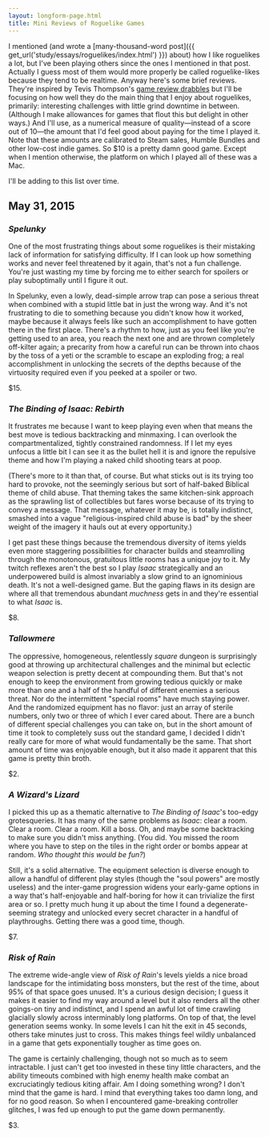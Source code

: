 ```yaml
---
layout: longform-page.html
title: Mini Reviews of Roguelike Games
---
```


I mentioned
(and wrote a [many-thousand-word post]({{ get_url('study/essays/roguelikes/index.html') }}) about) 
how I like roguelikes a lot,
but I've been playing others since the ones I mentioned in that post.
Actually I guess most of them would more properly be called roguelike-likes
because they tend to be realtime.
Anyway here's some brief reviews.
They're inspired by Tevis Thompson's [game review drabbles](http://tevisthompson.com/game-review-drabbles/)
but I'll be focusing on how well they do
the main thing that I enjoy about roguelikes,
primarily: interesting challenges with little grind downtime in between.
(Although I make allowances for games that flout this but delight in other ways.)
And I'll use, as a numerical measure of quality—instead of a score out of 10—the amount
that I'd feel good about paying for the time I played it.
Note that these amounts are calibrated
to Steam sales, Humble Bundles and other low-cost indie games.
So $10 is a pretty damn good game.
Except when I mention otherwise,
the platform on which I played all of these was a Mac.

I'll be adding to this list over time.

## May 31, 2015

### *Spelunky*

One of the most frustrating things about some roguelikes
is their mistaking lack of information for satisfying difficulty.
If I can look up how something works
and never feel threatened by it again,
that's not a fun challenge.
You're just wasting my time
by forcing me to either search for spoilers
or play suboptimally until I figure it out.

In Spelunky,
even a lowly, dead-simple arrow trap
can pose a serious threat
when combined with a stupid little bat
in just the wrong way.
And it's not frustrating
to die to something because you didn't know how it worked,
maybe because it always feels like such an accomplishment
to have gotten there in the first place.
There's a rhythm to how,
just as you feel like you're getting used to an area,
you reach the next one
and are thrown completely off-kilter again;
a precarity from how a careful run
can be thrown into chaos
by the toss of a yeti
or the scramble to escape an exploding frog;
a real accomplishment
in unlocking the secrets of the depths
because of the virtuosity required
even if you peeked at a spoiler or two.

<div class="score">$15.</div>

### *The Binding of Isaac: Rebirth*

It frustrates me
because I want to keep playing
even when that means the best move
is tedious backtracking and minmaxing.
I can overlook the compartmentalized, tightly constrained randomness.
If I let my eyes unfocus a little bit
I can see it as the bullet hell it is
and ignore the repulsive theme
and how I'm playing a naked child shooting tears at poop.

(There's more to it than that, of course.
But what sticks out is its trying too hard to provoke,
not the seemingly serious but sort of half-baked Biblical theme of child abuse.
That theming takes the same kitchen-sink approach as the sprawling list of collectibles
but fares worse because of its trying to convey a message.
That message, whatever it may be, is totally indistinct,
smashed into a vague "religious-inspired child abuse is bad"
by the sheer weight of the imagery it hauls out at every opportunity.)

I get past these things
because the tremendous diversity of items
yields even more staggering possibilities for character builds
and steamrolling through the monotonous, gratuitous little rooms
has a unique joy to it.
My twitch reflexes aren't the best
so I play *Isaac* strategically
and an underpowered build is almost invariably
a slow grind to an ignominious death.
It's not a well-designed game.
But the gaping flaws in its design
are where all that tremendous abundant *muchness* gets in
and they're essential to what *Isaac* is.

<div class="score">$8.</div>

### *Tallowmere*

The oppressive, homogeneous, relentlessly *square* dungeon
is surprisingly good at throwing up architectural challenges
and the minimal but eclectic weapon selection
is pretty decent at compounding them.
But that's not enough to keep the environment from growing tedious quickly
or make more than one and a half of the handful of different enemies a serious threat.
Nor do the intermittent "special rooms" have much staying power.
And the randomized equipment has no flavor:
just an array of sterile numbers,
only two or three of which I ever cared about.
There are a bunch of different special challenges you can take on,
but in the short amount of time it took to completely suss out the standard game,
I decided I didn't really care for more of what would fundamentally be the same.
That short amount of time was enjoyable enough,
but it also made it apparent that this game is pretty thin broth.

<div class="score">$2.</div>

### *A Wizard's Lizard*

I picked this up as a thematic alternative to *The Binding of Isaac*'s too-edgy grotesqueries.
It has many of the same problems as *Isaac*:
clear a room. Clear a room. Clear a room. Kill a boss.
Oh, and maybe some backtracking to make sure you didn't miss anything.
(You did. You missed the room where you have to step on the tiles in the right order
or bombs appear at random.
*Who thought this would be fun?*)

Still, it's a solid alternative.
The equipment selection is diverse enough
to allow a handful of different play styles
(though the "soul powers" are mostly useless)
and the inter-game progression widens your early-game options
in a way that's half-enjoyable and half-boring
for how it can trivialize the first area or so.
I pretty much hung it up
about the time I found a degenerate-seeming strategy
and unlocked every secret character in a handful of playthroughs.
Getting there was a good time, though.

<div class="score">$7.</div>

### *Risk of Rain*

The extreme wide-angle view of *Risk of Rain*'s levels
yields a nice broad landscape for the intimidating boss monsters,
but the rest of the time,
about 95% of that space goes unused.
It's a curious design decision;
I guess it makes it easier to find my way around a level
but it also renders all the other goings-on tiny and indistinct,
and I spend an awful lot of time
crawling glacially slowly across interminably long platforms.
On top of that, the level generation seems wonky.
In some levels I can hit the exit in 45 seconds,
others take minutes just to cross.
This makes things feel wildly unbalanced
in a game that gets exponentially tougher as time goes on.

The game is certainly challenging,
though not so much as to seem intractable.
I just can't get too invested in these tiny little characters,
and the ability timeouts combined with high enemy health
make combat an excruciatingly tedious kiting affair.
Am I doing something wrong?
I don't mind that the game is hard.
I mind that everything takes too damn long, and for no good reason.
So when I encountered game-breaking controller glitches,
I was fed up enough to put the game down permanently.

<div class="score">$3.</div>

